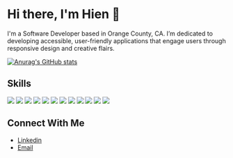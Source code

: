 # Hi there, I'm Hien 👋

<!--
**hellohien/hellohien** is a ✨ _special_ ✨ repository because its `README.md` (this file) appears on your GitHub profile.

Here are some ideas to get you started:

- 🔭 I’m currently working on ...
- 🌱 I’m currently learning ...
- 👯 I’m looking to collaborate on ...
- 🤔 I’m looking for help with ...
- 💬 Ask me about ...
- 📫 How to reach me: ...
- 😄 Pronouns: ...
- ⚡ Fun fact: ...
-->

I'm a Software Developer based in Orange County, CA. I’m dedicated to developing accessible, user-friendly applications that engage users through responsive design and creative flairs.

[![Anurag's GitHub stats](https://github-readme-stats.vercel.app/api?username=hellohien&&count_private=true&hide=stars,issues,contribs&theme=vue)](https://github.com/anuraghazra/github-readme-stats)

## Skills
<a href="https://github.com/hellohien"><img src="https://img.shields.io/badge/JavaScript-F7DF1E?style=for-the-badge&logo=javascript&logoColor=black" /></a>
<a href="https://github.com/hellohien"><img src="https://img.shields.io/badge/CSS3-1572B6?style=for-the-badge&logo=css3&logoColor=white" /></a>
<a href="https://github.com/hellohien"><img src="https://img.shields.io/badge/HTML5-E34F26?style=for-the-badge&logo=html5&logoColor=white" /></a>
<a href="https://github.com/hellohien"><img src="https://img.shields.io/badge/React-20232A?style=for-the-badge&logo=react&logoColor=61DAFB" /></a>
<a href="https://github.com/hellohien"><img src="https://img.shields.io/badge/React_Native-20232A?style=for-the-badge&logo=react%20native&logoColor=61DAFB" /></a>
<a href="https://github.com/hellohien"><img src="https://img.shields.io/badge/Node.js-43853D?style=for-the-badge&logo=node.js&logoColor=white" /></a>
<a href="https://github.com/hellohien"><img src="https://img.shields.io/badge/Express.js-404D59?style=for-the-badge&logo=express&logoColor=white" /></a>
<a href="https://github.com/hellohien"><img src="https://img.shields.io/badge/PostgreSQL-316192?style=for-the-badge&logo=postgresql&logoColor=white" /></a>
<a href="https://github.com/hellohien"><img src="https://img.shields.io/badge/Git-F05032?style=for-the-badge&logo=git&logoColor=white" /></a>
<a href="https://github.com/hellohien"><img src="https://img.shields.io/badge/GitHub-100000?style=for-the-badge&logo=github&logoColor=white" /></a>
<a href="https://github.com/hellohien"><img src="https://img.shields.io/badge/Visual_Studio_Code-0078D4?style=for-the-badge&logo=visual%20studio%20code&logoColor=white" /></a>
<a href="https://github.com/hellohien"><img src="https://img.shields.io/badge/npm-CB3837?style=for-the-badge&logo=npm&logoColor=white" /></a> <br/>

## Connect With Me
- [Linkedin](https://www.linkedin.com/in/hnguy179/) <br/>
- [Email](mailto:hientn179@gmail.com) <br/>
